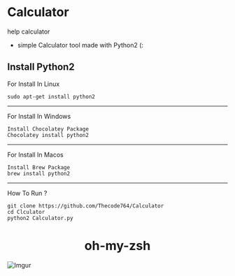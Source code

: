 # Calculator
help calculator
- simple Calculator tool made with Python2 (:
## Install Python2
For Install In Linux 
```
sudo apt-get install python2
```
---
For Install In Windows
```
Install Chocolatey Package
Chocolatey install python2
```
---
For Install In Macos
```
Install Brew Package
brew install python2
```
---
How To Run ?
```
git clone https://github.com/Thecode764/Calculator
cd Clculator
python2 Calculator.py
```
<h1 align="center">oh-my-zsh</h1>

![Imgur](https://i.imgur.com/SM441j1.png)
